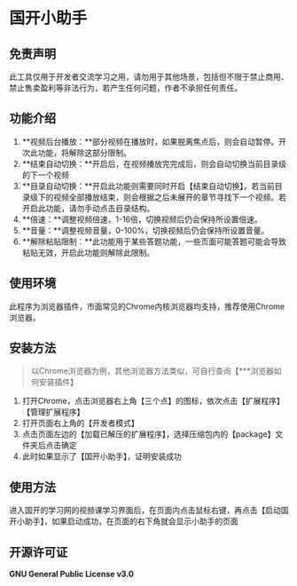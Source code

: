 # 国开小助手

## 免责声明

此工具仅用于开发者交流学习之用，请勿用于其他场景，包括但不限于禁止商用、禁止售卖盈利等非法行为，若产生任何问题，作者不承担任何责任。



## 功能介绍

1. **视频后台播放：**部分视频在播放时，如果脱离焦点后，则会自动暂停。开次此功能，将解除这部分限制。
2. **结束自动切换：**开启后，在视频播放完完成后，则会自动切换当前目录级的下一个视频
3. **目录自动切换：**开启此功能则需要同时开启【结束自动切换】，若当前目录级下的视频全部播放结束，则会根据之后未展开的章节寻找下一个视频。若开启此功能，请勿手动点击目录结构。
4. **倍速：**调整视频倍速，1-16倍，切换视频后仍会保持所设置倍速。
5. **音量：**调整视频音量，0-100%，切换视频后仍会保持所设置音量。
6. **解除粘贴限制：**此功能用于某些答题功能，一些页面可能答题可能会导致粘贴无效，开启此功能则解除此限制。



## 使用环境

此程序为浏览器插件，市面常见的Chrome内核浏览器均支持，推荐使用Chrome浏览器。



## 安装方法
> 以Chrome浏览器为例，其他浏览器方法类似，可自行查询【***浏览器如何安装插件】

1. 打开Chrome，点击浏览器右上角【三个点】的图标，依次点击【扩展程序】【管理扩展程序】
2. 打开页面右上角的【开发者模式】
3. 点击页面左边的【加载已解压的扩展程序】，选择压缩包内的【package】文件夹后点击确定
4. 此时如果显示了【国开小助手】，证明安装成功



## 使用方法

进入国开的学习网的视频课学习界面后，在页面内点击鼠标右键，再点击【启动国开小助手】，如果启动成功，在页面的右下角就会显示小助手的页面



## 开源许可证

**GNU General Public License v3.0**

